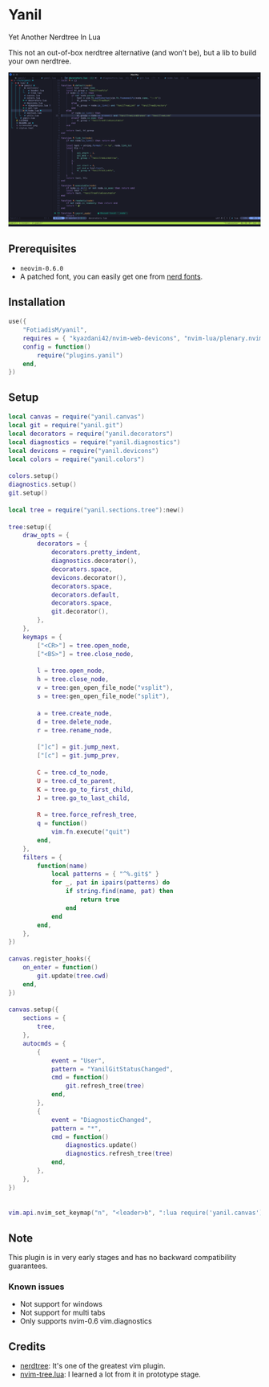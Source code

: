 # Yanil

Yet Another Nerdtree In Lua

This not an out-of-box nerdtree alternative (and won't be), but a lib to build your own nerdtree.

![](screenshot.png)

## Prerequisites

- `neovim-0.6.0`
- A patched font, you can easily get one from [nerd fonts](https://github.com/ryanoasis/nerd-fonts).

## Installation

```lua
use({
	"FotiadisM/yanil",
	requires = { "kyazdani42/nvim-web-devicons", "nvim-lua/plenary.nvim" },
	config = function()
		require("plugins.yanil")
	end,
})

```

## Setup

```lua
local canvas = require("yanil.canvas")
local git = require("yanil.git")
local decorators = require("yanil.decorators")
local diagnostics = require("yanil.diagnostics")
local devicons = require("yanil.devicons")
local colors = require("yanil.colors")

colors.setup()
diagnostics.setup()
git.setup()

local tree = require("yanil.sections.tree"):new()

tree:setup({
	draw_opts = {
		decorators = {
			decorators.pretty_indent,
			diagnostics.decorator(),
			decorators.space,
			devicons.decorator(),
			decorators.space,
			decorators.default,
			decorators.space,
			git.decorator(),
		},
	},
	keymaps = {
		["<CR>"] = tree.open_node,
		["<BS>"] = tree.close_node,

		l = tree.open_node,
		h = tree.close_node,
		v = tree:gen_open_file_node("vsplit"),
		s = tree:gen_open_file_node("split"),

		a = tree.create_node,
		d = tree.delete_node,
		r = tree.rename_node,

		["]c"] = git.jump_next,
		["[c"] = git.jump_prev,

		C = tree.cd_to_node,
		U = tree.cd_to_parent,
		K = tree.go_to_first_child,
		J = tree.go_to_last_child,

		R = tree.force_refresh_tree,
		q = function()
			vim.fn.execute("quit")
		end,
	},
	filters = {
		function(name)
			local patterns = { "^%.git$" }
			for _, pat in ipairs(patterns) do
				if string.find(name, pat) then
					return true
				end
			end
		end,
	},
})

canvas.register_hooks({
	on_enter = function()
		git.update(tree.cwd)
	end,
})

canvas.setup({
	sections = {
		tree,
	},
	autocmds = {
		{
			event = "User",
			pattern = "YanilGitStatusChanged",
			cmd = function()
				git.refresh_tree(tree)
			end,
		},
		{
			event = "DiagnosticChanged",
			pattern = "*",
			cmd = function()
				diagnostics.update()
				diagnostics.refresh_tree(tree)
			end,
		},
	},
})


vim.api.nvim_set_keymap("n", "<leader>b", ":lua require('yanil.canvas').toggle()<CR>", { silent = true })

```

## Note

This plugin is in very early stages and has no backward compatibility guarantees.

### Known issues

- Not support for windows
- Not support for multi tabs
- Only supports nvim-0.6 vim.diagnostics

## Credits

- [nerdtree](https://github.com/preservim/nerdtree): It's one of the greatest vim plugin.
- [nvim-tree.lua](https://github.com/kyazdani42/nvim-tree.lua): I learned a lot from it in prototype stage.
